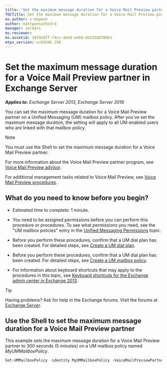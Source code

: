 ```yaml
---
title: 'Set the maximum message duration for a Voice Mail Preview partner: Exchange 2013 Help'
TOCTitle: Set the maximum message duration for a Voice Mail Preview partner
ms.author: v-mapenn
author: mattpennathe3rd
manager: serdars
ms.reviewer:
ms.assetid: 18f928ff-f4cc-4eed-a466-de13388780b3
mtps_version: v=EXCHG.150
---
```


# Set the maximum message duration for a Voice Mail Preview partner in Exchange Server

_**Applies to:** Exchange Server 2013, Exchange Server 2016_

You can set the maximum message duration for a Voice Mail Preview partner on a Unified Messaging (UM) mailbox policy. After you've set the maximum message duration, the setting will apply to all UM-enabled users who are linked with that mailbox policy.

> [!NOTE]
> You must use the Shell to set the maximum message duration for a Voice Mail Preview partner.

For more information about the Voice Mail Preview partner program, see [Voice Mail Preview advisor](voice-mail-preview-advisor-exchange-2013-help.md).

For additional management tasks related to Voice Mail Preview, see [Voice Mail Preview procedures](voice-mail-preview-procedures-exchange-2013-help.md).

## What do you need to know before you begin?

- Estimated time to complete: 1 minute.

- You need to be assigned permissions before you can perform this procedure or procedures. To see what permissions you need, see the "UM mailbox policies" entry in the [Unified Messaging Permissions](https://technet.microsoft.com/library/d326c3bc-8f33-434a-bf02-a83cc26a5498.aspx) topic.

- Before you perform these procedures, confirm that a UM dial plan has been created. For detailed steps, see [Create a UM dial plan](create-um-dial-plan-exchange-2013-help.md).

- Before you perform these procedures, confirm that a UM dial plan has been created. For detailed steps, see [Create a UM mailbox policy](create-um-mailbox-policy-exchange-2013-help.md).

- For information about keyboard shortcuts that may apply to the procedures in this topic, see [Keyboard shortcuts for the Exchange admin center in Exchange 2013](keyboard-shortcuts-in-the-exchange-admin-center-2013-help.md).

> [!TIP]
> Having problems? Ask for help in the Exchange forums. Visit the forums at [Exchange Server](https://go.microsoft.com/fwlink/p/?linkId=60612).

## Use the Shell to set the maximum message duration for a Voice Mail Preview partner

This example sets the maximum message duration for a Voice Mail Preview partner to 300 seconds (5 minutes) on a UM mailbox policy named _MyUMMailboxPolicy_.

```powershell
Set-UMMailboxPolicy -identity MyUMMailboxPolicy -VoiceMailPreviewPartnerMaxMessageDuration 300
```
